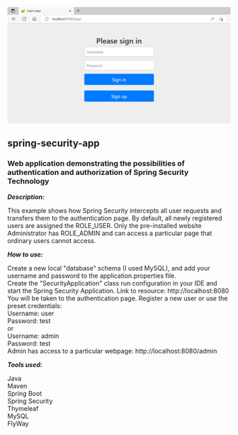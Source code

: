 
![screenshot](screenshot.jpg)

## spring-security-app

### Web application demonstrating the possibilities of authentication and authorization of Spring Security Technology

***Description:***

This example shows how Spring Security intercepts all user requests and transfers them to the authentication page. 
By default, all newly registered users are assigned the ROLE_USER. 
Only the pre-installed website Administrator has ROLE_ADMIN and can access a particular page 
that ordinary users cannot access.

***How to use:***

Create a new local "database" schema (I used MySQL), 
and add your username and password to the application.properties file. <br/>
Create the "SecurityApplication" class run configuration in your IDE and start the Spring Security Application. 
Link to resource: 
http://localhost:8080 <br/>
You will be taken to the authentication page. 
Register a new user or use the preset credentials: <br/>
Username: user <br/>
Password: test <br/>
or <br/>
Username: admin <br/>
Password: test <br/>
Admin has access to a particular webpage:
http://localhost:8080/admin

***Tools used:***

Java <br/>
Maven <br/>
Spring Boot <br/>
Spring Security <br/>
Thymeleaf <br/>
MySQL <br/>
FlyWay <br/>
